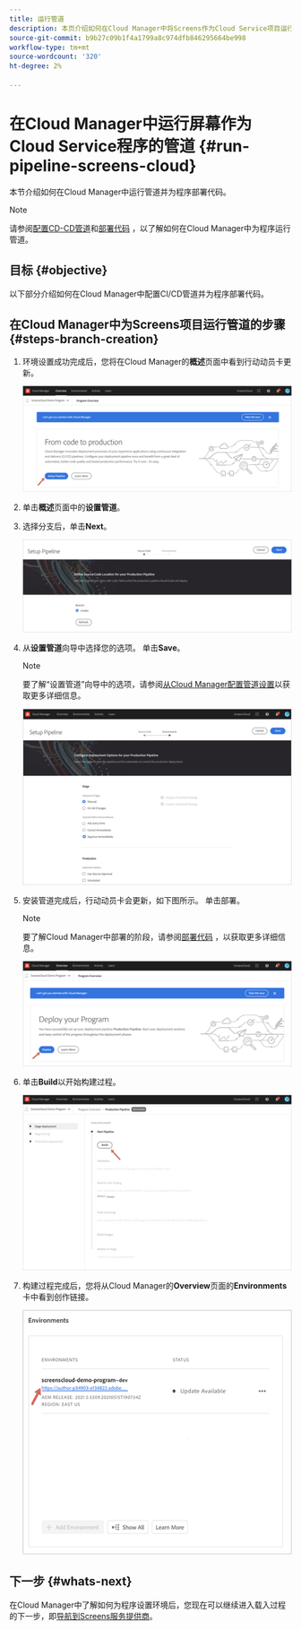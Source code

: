 ```yaml
---
title: 运行管道
description: 本页介绍如何在Cloud Manager中将Screens作为Cloud Service项目运行管道。
source-git-commit: b9b27c09b1f4a1799a8c974dfb846295664be998
workflow-type: tm+mt
source-wordcount: '320'
ht-degree: 2%

---
```



# 在Cloud Manager中运行屏幕作为Cloud Service程序的管道 {#run-pipeline-screens-cloud}

本节介绍如何在Cloud Manager中运行管道并为程序部署代码。

>[!NOTE]
>请参阅[配置CD-CD管道](https://experienceleague.adobe.com/docs/experience-manager-cloud-service/implementing/using-cloud-manager/configure-pipeline.html?lang=en)和[部署代码](https://experienceleague.adobe.com/docs/experience-manager-cloud-service/implementing/using-cloud-manager/deploy-code.html?lang=en) ，以了解如何在Cloud Manager中为程序运行管道。

## 目标 {#objective}

以下部分介绍如何在Cloud Manager中配置CI/CD管道并为程序部署代码。

## 在Cloud Manager中为Screens项目运行管道的步骤 {#steps-branch-creation}

1. 环境设置成功完成后，您将在Cloud Manager的&#x200B;**概述**&#x200B;页面中看到行动动员卡更新。

   ![图像](/help/screens-cloud/assets/onboarding/add-environ3.png)

1. 单击&#x200B;**概述**&#x200B;页面中的&#x200B;**设置管道**。

1. 选择分支后，单击&#x200B;**Next**。

   ![图像](/help/screens-cloud/assets/onboarding/run-pipeline1.png)

1. 从&#x200B;**设置管道**&#x200B;向导中选择您的选项。 单击&#x200B;**Save**。

   >[!NOTE]
   >要了解“设置管道”向导中的选项，请参阅[从Cloud Manager配置管道设置](https://experienceleague.adobe.com/docs/experience-manager-cloud-service/implementing/using-cloud-manager/configure-pipeline.html?lang=en)以获取更多详细信息。

   ![图像](/help/screens-cloud/assets/onboarding/run-pipeline2-a.png)

1. 安装管道完成后，行动动员卡会更新，如下图所示。 单击部署。

   >[!NOTE]
   >要了解Cloud Manager中部署的阶段，请参阅[部署代码](https://experienceleague.adobe.com/docs/experience-manager-cloud-service/implementing/using-cloud-manager/deploy-code.html?lang=en) ，以获取更多详细信息。

   ![图像](/help/screens-cloud/assets/onboarding/run-pipeline3.png)

1. 单击&#x200B;**Build**&#x200B;以开始构建过程。

   ![图像](/help/screens-cloud/assets/onboarding/run-pipeline4.png)

1. 构建过程完成后，您将从Cloud Manager的&#x200B;**Overview**&#x200B;页面的&#x200B;**Environments**&#x200B;卡中看到创作链接。

   ![图像](/help/screens-cloud/assets/onboarding/run-pipeline5.png)

## 下一步 {#whats-next}

在Cloud Manager中了解如何为程序设置环境后，您现在可以继续进入载入过程的下一步，即[导航到Screens服务提供商](/help/screens-cloud/configuring/navigating-to-screens-services-provider.md)。